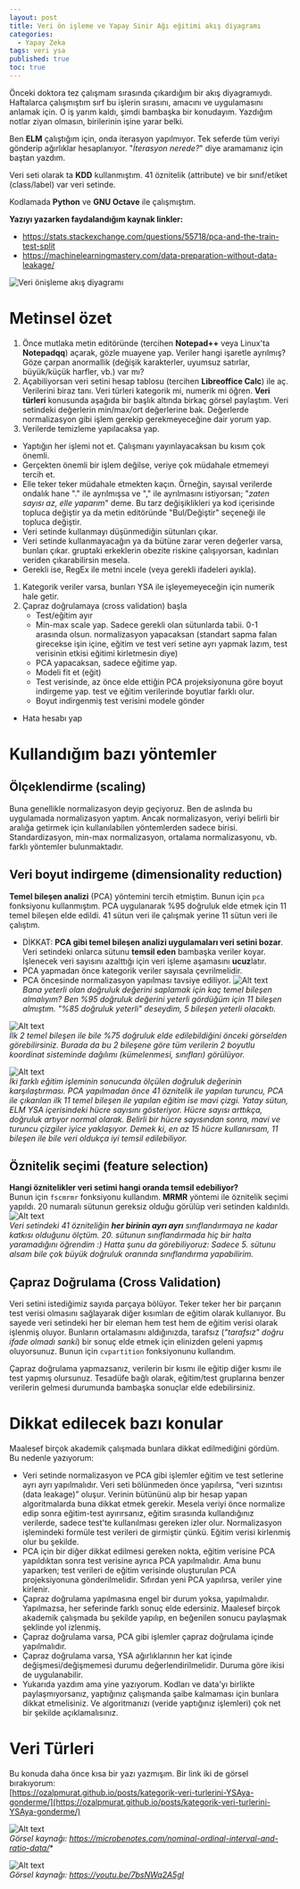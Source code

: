 ```yaml
---
layout: post
title: Veri ön işleme ve Yapay Sinir Ağı eğitimi akış diyagramı
categories:
  - Yapay Zeka
tags: veri ysa
published: true
toc: true
---
```

Önceki doktora tez çalışmam sırasında çıkardığım bir akış diyagramıydı. Haftalarca çalışmıştım sırf bu işlerin sırasını, amacını ve uygulamasını anlamak için. O iş yarım kaldı, şimdi bambaşka bir konudayım. Yazdığım notlar ziyan olmasın, birilerinin işine yarar belki.

Ben **ELM** çalıştığım için, onda iterasyon yapılmıyor. Tek seferde tüm veriyi gönderip ağırlıklar hesaplanıyor. "_İterasyon nerede?_" diye aramamanız için baştan yazdım.

Veri seti olarak ta **KDD** kullanmıştım. 41 öznitelik (attribute) ve bir sınıf/etiket (class/label) var veri setinde.

Kodlamada **Python** ve **GNU Octave** ile çalışmıştım.

**Yazıyı yazarken faydalandığım kaynak linkler:**
- https://stats.stackexchange.com/questions/55718/pca-and-the-train-test-split
- https://machinelearningmastery.com/data-preparation-without-data-leakage/

![Veri önişleme akış diyagramı](/images/2023-12-26-veri-onisleme-ve-ysa-algoritma.png)

# Metinsel özet
1. Önce mutlaka metin editöründe (tercihen **Notepad++** veya Linux'ta **Notepadqq**) açarak, gözle muayene yap. Veriler hangi işaretle ayrılmış? Göze çarpan anormallik (değişik karakterler, uyumsuz satırlar, büyük/küçük harfler, vb.) var mı?
1. Açabiliyorsan veri setini hesap tablosu (tercihen **Libreoffice Calc**) ile aç. Verilerini biraz tanı. Veri türleri kategorik mi, numerik mi öğren. **Veri türleri** konusunda aşağıda bir başlık altında birkaç görsel paylaştım. Veri setindeki değerlerin min/max/ort değerlerine bak. Değerlerde normalizasyon gibi işlem gerekip gerekmeyeceğine dair yorum yap.
1. Verilerde temizleme yapılacaksa yap.
  - Yaptığın her işlemi not et. Çalışmanı yayınlayacaksan bu kısım çok önemli.
  - Gerçekten önemli bir işlem değilse, veriye çok müdahale etmemeyi tercih et.
  - Elle teker teker müdahale etmekten kaçın. Örneğin, sayısal verilerde ondalık hane "." ile ayrılmışsa ve "," ile ayrılmasını istiyorsan; "_zaten sayısı az, elle yaparım_" deme. Bu tarz değişiklikleri ya kod içerisinde topluca değiştir ya da metin editöründe "Bul/Değiştir" seçeneği ile topluca değiştir.
  - Veri setinde kullanmayı düşünmediğin sütunları çıkar.
  - Veri setinde kullanmayacağın ya da bütüne zarar veren değerler varsa, bunları çıkar. gruptaki erkeklerin obezite riskine çalışıyorsan, kadınları veriden çıkarabilirsin mesela.
  - Gerekli ise, RegEx ile metni incele (veya gerekli ifadeleri ayıkla).
1. Kategorik veriler varsa, bunları YSA ile işleyemeyeceğin için numerik hale getir.
1. Çapraz doğrulamaya (cross validation) başla
   - Test/eğitim ayır
   - Min-max scale yap. Sadece gerekli olan sütunlarda tabii. 0-1 arasında olsun. normalizasyon yapacaksan (standart sapma falan girecekse işin içine, eğitim ve test veri setine ayrı yapmak lazım, test verisinin etkisi eğitimi kirletmesin diye)
   - PCA yapacaksan, sadece eğitime yap.
   - Modeli fit et (eğit)
   - Test verisinde, az önce elde ettiğin PCA projeksiyonuna göre boyut indirgeme yap. test ve eğitim verilerinde boyutlar farklı olur.
   - Boyut indirgenmiş test verisini modele gönder
- Hata hesabı yap

# Kullandığım bazı yöntemler

## Ölçeklendirme (scaling)
Buna genellikle normalizasyon deyip geçiyoruz. Ben de aslında bu uygulamada normalizasyon yaptım. Ancak normalizasyon, veriyi belirli bir aralığa getirmek için kullanılabilen yöntemlerden sadece birisi. Standardizasyon, min-max normalizasyon, ortalama normalizasyonu,  vb. farklı yöntemler bulunmaktadır.

## Veri boyut indirgeme (dimensionality reduction)
**Temel bileşen analizi** (PCA) yöntemini tercih etmiştim. Bunun için `pca` fonksiyonu kullanmıştım. PCA uygulanarak %95 doğruluk elde etmek için 11 temel bileşen elde edildi. 41 sütun veri ile çalışmak yerine 11 sütun veri ile çalıştım.
- DİKKAT: **PCA gibi temel bileşen analizi uygulamaları veri setini bozar**. Veri setindeki onlarca sütunu **temsil eden** bambaşka veriler koyar. İşlenecek veri sayısını azalttığı için veri işleme aşamasını **ucuz**latır.
- PCA yapmadan önce kategorik veriler sayısala çevrilmelidir.
- PCA öncesinde normalizasyon yapılması tavsiye ediliyor. 
![Alt text](/images/2023-12-26-pca1.png)  
*Bana yeterli olan doğruluk değerini saplamak için kaç temel bileşen almalıyım? Ben %95 doğruluk değerini yeterli gördüğüm için 11 bileşen almıştım. "%85 doğruluk yeterli" deseydim, 5 bileşen yeterli olacaktı.*

![Alt text](/images/2023-12-26-pca2.png)  
*İlk 2 temel bileşen ile bile %75 doğruluk elde edilebildiğini önceki görselden görebilirsiniz. Burada da bu 2 bileşene göre tüm verilerin 2 boyutlu koordinat sisteminde dağılımı (kümelenmesi, sınıfları) görülüyor.*

![Alt text](/images/2023-12-26-pca3.png)  
*İki farklı eğitim işleminin sonucunda ölçülen doğruluk değerinin karşılaştırması. PCA yapılmadan önce 41 öznitelik ile yapılan turuncu, PCA ile çıkarılan ilk 11 temel bileşen ile yapılan eğitim ise mavi çizgi. Yatay sütun, ELM YSA içerisindeki hücre sayısını gösteriyor. Hücre sayısı arttıkça, doğruluk artıyor normal olarak. Belirli bir hücre sayısından sonra, mavi ve turuncu çizgiler iyice yaklaşıyor. Demek ki, en az 15 hücre kullanırsam, 11 bileşen ile bile veri oldukça iyi temsil edilebiliyor.*

## Öznitelik seçimi (feature selection)
**Hangi öznitelikler veri setimi hangi oranda temsil edebiliyor?**  
Bunun için `fscmrmr` fonksiyonu kullandım. **MRMR** yöntemi ile öznitelik seçimi yapıldı. 20 numaralı sütunun gereksiz olduğu görülüp veri setinden kaldırıldı.
![Alt text](/images/2023-12-26-mrmr.png)  
*Veri setindeki 41 özniteliğin **her birinin ayrı ayrı** sınıflandırmaya ne kadar katkısı olduğunu ölçtüm. 20. sütunun sınıflandırmada hiç bir halta yaramadığını öğrendim :) Hatta şunu da görebiliyoruz: Sadece 5. sütunu alsam bile çok büyük doğruluk oranında sınıflandırma yapabilirim.*

## Çapraz Doğrulama (Cross Validation)
Veri setini istediğimiz sayıda parçaya bölüyor. Teker teker her bir parçanın test verisi olmasını sağlayarak diğer kısımları de eğitim olarak kullanıyor. Bu sayede veri setindeki her bir eleman hem test hem de eğitim verisi olarak işlenmiş oluyor. Bunların ortalamasını aldığınızda, tarafsız (_"tarafsız" doğru ifade olmadı sanki_) bir sonuç elde etmek için elinizden geleni yapmış oluyorsunuz. Bunun için `cvpartition` fonksiyonunu kullandım.

Çapraz doğrulama yapmazsanız, verilerin bir kısmı ile eğitip diğer kısmı ile test yapmış olursunuz. Tesadüfe bağlı olarak, eğitim/test gruplarına benzer verilerin gelmesi durumunda bambaşka sonuçlar elde edebilirsiniz.

# Dikkat edilecek bazı konular
Maalesef birçok akademik çalışmada bunlara dikkat edilmediğini gördüm. Bu nedenle yazıyorum:
- Veri setinde normalizasyon ve PCA gibi işlemler eğitim ve test setlerine ayrı ayrı yapılmalıdır. Veri seti bölünmeden önce yapılırsa, “veri sızıntısı (data leakage)” oluşur. Verinin bütününü alıp bir hesap yapan algoritmalarda buna dikkat etmek gerekir. Mesela veriyi önce normalize edip sonra eğitim-test ayırırsanız, eğitim sırasında kullandığınız verilerde, sadece test'te kullanılması gereken izler olur. Normalizasyon işlemindeki formüle test verileri de girmiştir çünkü. Eğitim verisi kirlenmiş olur bu şekilde.
- PCA için bir diğer dikkat edilmesi gereken nokta, eğitim verisine PCA yapıldıktan sonra test verisine ayrıca PCA yapılmalıdır. Ama bunu yaparken; test verileri de eğitim verisinde oluşturulan PCA projeksiyonuna gönderilmelidir. Sıfırdan yeni PCA yapılırsa, veriler yine kirlenir.
- Çapraz doğrulama yapılmasına engel bir durum yoksa, yapılmalıdır. Yapılmazsa, her seferinde farklı sonuç elde edersiniz. Maalesef birçok akademik çalışmada bu şekilde yapılıp, en beğenilen sonucu paylaşmak şeklinde yol izlenmiş.
- Çapraz doğrulama varsa, PCA gibi işlemler çapraz doğrulama içinde yapılmalıdır.
- Çapraz doğrulama varsa, YSA ağırlıklarının her kat içinde değişmesi/değişmemesi durumu değerlendirilmelidir. Duruma göre ikisi de uygulanabilir.
- Yukarıda yazdım ama yine yazıyorum. Kodları ve data'yı birlikte paylaşmıyorsanız, yaptığınız çalışmanda şaibe kalmaması için bunlara dikkat etmelisiniz. Ve algoritmanızı (veride yaptığınız işlemleri) çok net bir şekilde açıklamalısınız.


# Veri Türleri
Bu konuda daha önce kısa bir yazı yazmışım. Bir link iki de görsel bırakıyorum:  
[https://ozalpmurat.github.io/posts/kategorik-veri-turlerini-YSAya-gonderme/](https://ozalpmurat.github.io/posts/kategorik-veri-turlerini-YSAya-gonderme/)

![Alt text](/images/2023-12-26-Veri-Turleri1.png)  
*Görsel kaynağı: https://microbenotes.com/nominal-ordinal-interval-and-ratio-data/**

![Alt text](/images/2023-12-26-Veri-Turleri2.jpg)  
*Görsel kaynağı: https://youtu.be/7bsNWq2A5gI*